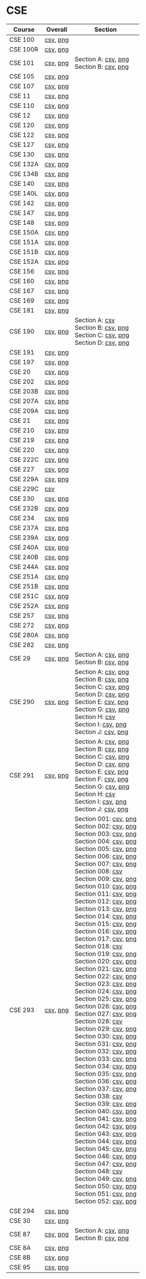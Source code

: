 # CSE

| Course | Overall | Section |
| ------ | ------- | ------- |
| CSE 100 | [csv](https://github.com/UCSD-Historical-Enrollment-Data/2025Winter/blob/main/overall/CSE%20100.csv), [png](https://raw.githubusercontent.com/UCSD-Historical-Enrollment-Data/2025Winter/main/plot_overall/CSE%20100.png) |  |
| CSE 100R | [csv](https://github.com/UCSD-Historical-Enrollment-Data/2025Winter/blob/main/overall/CSE%20100R.csv), [png](https://raw.githubusercontent.com/UCSD-Historical-Enrollment-Data/2025Winter/main/plot_overall/CSE%20100R.png) |  |
| CSE 101 | [csv](https://github.com/UCSD-Historical-Enrollment-Data/2025Winter/blob/main/overall/CSE%20101.csv), [png](https://raw.githubusercontent.com/UCSD-Historical-Enrollment-Data/2025Winter/main/plot_overall/CSE%20101.png) | Section A: [csv](https://github.com/UCSD-Historical-Enrollment-Data/2025Winter/blob/main/section/CSE%20101_A.csv), [png](https://raw.githubusercontent.com/UCSD-Historical-Enrollment-Data/2025Winter/main/plot_section/CSE%20101_A.png)<br>Section B: [csv](https://github.com/UCSD-Historical-Enrollment-Data/2025Winter/blob/main/section/CSE%20101_B.csv), [png](https://raw.githubusercontent.com/UCSD-Historical-Enrollment-Data/2025Winter/main/plot_section/CSE%20101_B.png) |
| CSE 105 | [csv](https://github.com/UCSD-Historical-Enrollment-Data/2025Winter/blob/main/overall/CSE%20105.csv), [png](https://raw.githubusercontent.com/UCSD-Historical-Enrollment-Data/2025Winter/main/plot_overall/CSE%20105.png) |  |
| CSE 107 | [csv](https://github.com/UCSD-Historical-Enrollment-Data/2025Winter/blob/main/overall/CSE%20107.csv), [png](https://raw.githubusercontent.com/UCSD-Historical-Enrollment-Data/2025Winter/main/plot_overall/CSE%20107.png) |  |
| CSE 11 | [csv](https://github.com/UCSD-Historical-Enrollment-Data/2025Winter/blob/main/overall/CSE%2011.csv), [png](https://raw.githubusercontent.com/UCSD-Historical-Enrollment-Data/2025Winter/main/plot_overall/CSE%2011.png) |  |
| CSE 110 | [csv](https://github.com/UCSD-Historical-Enrollment-Data/2025Winter/blob/main/overall/CSE%20110.csv), [png](https://raw.githubusercontent.com/UCSD-Historical-Enrollment-Data/2025Winter/main/plot_overall/CSE%20110.png) |  |
| CSE 12 | [csv](https://github.com/UCSD-Historical-Enrollment-Data/2025Winter/blob/main/overall/CSE%2012.csv), [png](https://raw.githubusercontent.com/UCSD-Historical-Enrollment-Data/2025Winter/main/plot_overall/CSE%2012.png) |  |
| CSE 120 | [csv](https://github.com/UCSD-Historical-Enrollment-Data/2025Winter/blob/main/overall/CSE%20120.csv), [png](https://raw.githubusercontent.com/UCSD-Historical-Enrollment-Data/2025Winter/main/plot_overall/CSE%20120.png) |  |
| CSE 122 | [csv](https://github.com/UCSD-Historical-Enrollment-Data/2025Winter/blob/main/overall/CSE%20122.csv), [png](https://raw.githubusercontent.com/UCSD-Historical-Enrollment-Data/2025Winter/main/plot_overall/CSE%20122.png) |  |
| CSE 127 | [csv](https://github.com/UCSD-Historical-Enrollment-Data/2025Winter/blob/main/overall/CSE%20127.csv), [png](https://raw.githubusercontent.com/UCSD-Historical-Enrollment-Data/2025Winter/main/plot_overall/CSE%20127.png) |  |
| CSE 130 | [csv](https://github.com/UCSD-Historical-Enrollment-Data/2025Winter/blob/main/overall/CSE%20130.csv), [png](https://raw.githubusercontent.com/UCSD-Historical-Enrollment-Data/2025Winter/main/plot_overall/CSE%20130.png) |  |
| CSE 132A | [csv](https://github.com/UCSD-Historical-Enrollment-Data/2025Winter/blob/main/overall/CSE%20132A.csv), [png](https://raw.githubusercontent.com/UCSD-Historical-Enrollment-Data/2025Winter/main/plot_overall/CSE%20132A.png) |  |
| CSE 134B | [csv](https://github.com/UCSD-Historical-Enrollment-Data/2025Winter/blob/main/overall/CSE%20134B.csv), [png](https://raw.githubusercontent.com/UCSD-Historical-Enrollment-Data/2025Winter/main/plot_overall/CSE%20134B.png) |  |
| CSE 140 | [csv](https://github.com/UCSD-Historical-Enrollment-Data/2025Winter/blob/main/overall/CSE%20140.csv), [png](https://raw.githubusercontent.com/UCSD-Historical-Enrollment-Data/2025Winter/main/plot_overall/CSE%20140.png) |  |
| CSE 140L | [csv](https://github.com/UCSD-Historical-Enrollment-Data/2025Winter/blob/main/overall/CSE%20140L.csv), [png](https://raw.githubusercontent.com/UCSD-Historical-Enrollment-Data/2025Winter/main/plot_overall/CSE%20140L.png) |  |
| CSE 142 | [csv](https://github.com/UCSD-Historical-Enrollment-Data/2025Winter/blob/main/overall/CSE%20142.csv), [png](https://raw.githubusercontent.com/UCSD-Historical-Enrollment-Data/2025Winter/main/plot_overall/CSE%20142.png) |  |
| CSE 147 | [csv](https://github.com/UCSD-Historical-Enrollment-Data/2025Winter/blob/main/overall/CSE%20147.csv), [png](https://raw.githubusercontent.com/UCSD-Historical-Enrollment-Data/2025Winter/main/plot_overall/CSE%20147.png) |  |
| CSE 148 | [csv](https://github.com/UCSD-Historical-Enrollment-Data/2025Winter/blob/main/overall/CSE%20148.csv), [png](https://raw.githubusercontent.com/UCSD-Historical-Enrollment-Data/2025Winter/main/plot_overall/CSE%20148.png) |  |
| CSE 150A | [csv](https://github.com/UCSD-Historical-Enrollment-Data/2025Winter/blob/main/overall/CSE%20150A.csv), [png](https://raw.githubusercontent.com/UCSD-Historical-Enrollment-Data/2025Winter/main/plot_overall/CSE%20150A.png) |  |
| CSE 151A | [csv](https://github.com/UCSD-Historical-Enrollment-Data/2025Winter/blob/main/overall/CSE%20151A.csv), [png](https://raw.githubusercontent.com/UCSD-Historical-Enrollment-Data/2025Winter/main/plot_overall/CSE%20151A.png) |  |
| CSE 151B | [csv](https://github.com/UCSD-Historical-Enrollment-Data/2025Winter/blob/main/overall/CSE%20151B.csv), [png](https://raw.githubusercontent.com/UCSD-Historical-Enrollment-Data/2025Winter/main/plot_overall/CSE%20151B.png) |  |
| CSE 152A | [csv](https://github.com/UCSD-Historical-Enrollment-Data/2025Winter/blob/main/overall/CSE%20152A.csv), [png](https://raw.githubusercontent.com/UCSD-Historical-Enrollment-Data/2025Winter/main/plot_overall/CSE%20152A.png) |  |
| CSE 156 | [csv](https://github.com/UCSD-Historical-Enrollment-Data/2025Winter/blob/main/overall/CSE%20156.csv), [png](https://raw.githubusercontent.com/UCSD-Historical-Enrollment-Data/2025Winter/main/plot_overall/CSE%20156.png) |  |
| CSE 160 | [csv](https://github.com/UCSD-Historical-Enrollment-Data/2025Winter/blob/main/overall/CSE%20160.csv), [png](https://raw.githubusercontent.com/UCSD-Historical-Enrollment-Data/2025Winter/main/plot_overall/CSE%20160.png) |  |
| CSE 167 | [csv](https://github.com/UCSD-Historical-Enrollment-Data/2025Winter/blob/main/overall/CSE%20167.csv), [png](https://raw.githubusercontent.com/UCSD-Historical-Enrollment-Data/2025Winter/main/plot_overall/CSE%20167.png) |  |
| CSE 169 | [csv](https://github.com/UCSD-Historical-Enrollment-Data/2025Winter/blob/main/overall/CSE%20169.csv), [png](https://raw.githubusercontent.com/UCSD-Historical-Enrollment-Data/2025Winter/main/plot_overall/CSE%20169.png) |  |
| CSE 181 | [csv](https://github.com/UCSD-Historical-Enrollment-Data/2025Winter/blob/main/overall/CSE%20181.csv), [png](https://raw.githubusercontent.com/UCSD-Historical-Enrollment-Data/2025Winter/main/plot_overall/CSE%20181.png) |  |
| CSE 190 | [csv](https://github.com/UCSD-Historical-Enrollment-Data/2025Winter/blob/main/overall/CSE%20190.csv), [png](https://raw.githubusercontent.com/UCSD-Historical-Enrollment-Data/2025Winter/main/plot_overall/CSE%20190.png) | Section A: [csv](https://github.com/UCSD-Historical-Enrollment-Data/2025Winter/blob/main/section/CSE%20190_A.csv)<br>Section B: [csv](https://github.com/UCSD-Historical-Enrollment-Data/2025Winter/blob/main/section/CSE%20190_B.csv), [png](https://raw.githubusercontent.com/UCSD-Historical-Enrollment-Data/2025Winter/main/plot_section/CSE%20190_B.png)<br>Section C: [csv](https://github.com/UCSD-Historical-Enrollment-Data/2025Winter/blob/main/section/CSE%20190_C.csv), [png](https://raw.githubusercontent.com/UCSD-Historical-Enrollment-Data/2025Winter/main/plot_section/CSE%20190_C.png)<br>Section D: [csv](https://github.com/UCSD-Historical-Enrollment-Data/2025Winter/blob/main/section/CSE%20190_D.csv), [png](https://raw.githubusercontent.com/UCSD-Historical-Enrollment-Data/2025Winter/main/plot_section/CSE%20190_D.png) |
| CSE 191 | [csv](https://github.com/UCSD-Historical-Enrollment-Data/2025Winter/blob/main/overall/CSE%20191.csv), [png](https://raw.githubusercontent.com/UCSD-Historical-Enrollment-Data/2025Winter/main/plot_overall/CSE%20191.png) |  |
| CSE 197 | [csv](https://github.com/UCSD-Historical-Enrollment-Data/2025Winter/blob/main/overall/CSE%20197.csv), [png](https://raw.githubusercontent.com/UCSD-Historical-Enrollment-Data/2025Winter/main/plot_overall/CSE%20197.png) |  |
| CSE 20 | [csv](https://github.com/UCSD-Historical-Enrollment-Data/2025Winter/blob/main/overall/CSE%2020.csv), [png](https://raw.githubusercontent.com/UCSD-Historical-Enrollment-Data/2025Winter/main/plot_overall/CSE%2020.png) |  |
| CSE 202 | [csv](https://github.com/UCSD-Historical-Enrollment-Data/2025Winter/blob/main/overall/CSE%20202.csv), [png](https://raw.githubusercontent.com/UCSD-Historical-Enrollment-Data/2025Winter/main/plot_overall/CSE%20202.png) |  |
| CSE 203B | [csv](https://github.com/UCSD-Historical-Enrollment-Data/2025Winter/blob/main/overall/CSE%20203B.csv), [png](https://raw.githubusercontent.com/UCSD-Historical-Enrollment-Data/2025Winter/main/plot_overall/CSE%20203B.png) |  |
| CSE 207A | [csv](https://github.com/UCSD-Historical-Enrollment-Data/2025Winter/blob/main/overall/CSE%20207A.csv), [png](https://raw.githubusercontent.com/UCSD-Historical-Enrollment-Data/2025Winter/main/plot_overall/CSE%20207A.png) |  |
| CSE 209A | [csv](https://github.com/UCSD-Historical-Enrollment-Data/2025Winter/blob/main/overall/CSE%20209A.csv), [png](https://raw.githubusercontent.com/UCSD-Historical-Enrollment-Data/2025Winter/main/plot_overall/CSE%20209A.png) |  |
| CSE 21 | [csv](https://github.com/UCSD-Historical-Enrollment-Data/2025Winter/blob/main/overall/CSE%2021.csv), [png](https://raw.githubusercontent.com/UCSD-Historical-Enrollment-Data/2025Winter/main/plot_overall/CSE%2021.png) |  |
| CSE 210 | [csv](https://github.com/UCSD-Historical-Enrollment-Data/2025Winter/blob/main/overall/CSE%20210.csv), [png](https://raw.githubusercontent.com/UCSD-Historical-Enrollment-Data/2025Winter/main/plot_overall/CSE%20210.png) |  |
| CSE 219 | [csv](https://github.com/UCSD-Historical-Enrollment-Data/2025Winter/blob/main/overall/CSE%20219.csv), [png](https://raw.githubusercontent.com/UCSD-Historical-Enrollment-Data/2025Winter/main/plot_overall/CSE%20219.png) |  |
| CSE 220 | [csv](https://github.com/UCSD-Historical-Enrollment-Data/2025Winter/blob/main/overall/CSE%20220.csv), [png](https://raw.githubusercontent.com/UCSD-Historical-Enrollment-Data/2025Winter/main/plot_overall/CSE%20220.png) |  |
| CSE 222C | [csv](https://github.com/UCSD-Historical-Enrollment-Data/2025Winter/blob/main/overall/CSE%20222C.csv), [png](https://raw.githubusercontent.com/UCSD-Historical-Enrollment-Data/2025Winter/main/plot_overall/CSE%20222C.png) |  |
| CSE 227 | [csv](https://github.com/UCSD-Historical-Enrollment-Data/2025Winter/blob/main/overall/CSE%20227.csv), [png](https://raw.githubusercontent.com/UCSD-Historical-Enrollment-Data/2025Winter/main/plot_overall/CSE%20227.png) |  |
| CSE 229A | [csv](https://github.com/UCSD-Historical-Enrollment-Data/2025Winter/blob/main/overall/CSE%20229A.csv), [png](https://raw.githubusercontent.com/UCSD-Historical-Enrollment-Data/2025Winter/main/plot_overall/CSE%20229A.png) |  |
| CSE 229C | [csv](https://github.com/UCSD-Historical-Enrollment-Data/2025Winter/blob/main/overall/CSE%20229C.csv) |  |
| CSE 230 | [csv](https://github.com/UCSD-Historical-Enrollment-Data/2025Winter/blob/main/overall/CSE%20230.csv), [png](https://raw.githubusercontent.com/UCSD-Historical-Enrollment-Data/2025Winter/main/plot_overall/CSE%20230.png) |  |
| CSE 232B | [csv](https://github.com/UCSD-Historical-Enrollment-Data/2025Winter/blob/main/overall/CSE%20232B.csv), [png](https://raw.githubusercontent.com/UCSD-Historical-Enrollment-Data/2025Winter/main/plot_overall/CSE%20232B.png) |  |
| CSE 234 | [csv](https://github.com/UCSD-Historical-Enrollment-Data/2025Winter/blob/main/overall/CSE%20234.csv), [png](https://raw.githubusercontent.com/UCSD-Historical-Enrollment-Data/2025Winter/main/plot_overall/CSE%20234.png) |  |
| CSE 237A | [csv](https://github.com/UCSD-Historical-Enrollment-Data/2025Winter/blob/main/overall/CSE%20237A.csv), [png](https://raw.githubusercontent.com/UCSD-Historical-Enrollment-Data/2025Winter/main/plot_overall/CSE%20237A.png) |  |
| CSE 239A | [csv](https://github.com/UCSD-Historical-Enrollment-Data/2025Winter/blob/main/overall/CSE%20239A.csv), [png](https://raw.githubusercontent.com/UCSD-Historical-Enrollment-Data/2025Winter/main/plot_overall/CSE%20239A.png) |  |
| CSE 240A | [csv](https://github.com/UCSD-Historical-Enrollment-Data/2025Winter/blob/main/overall/CSE%20240A.csv), [png](https://raw.githubusercontent.com/UCSD-Historical-Enrollment-Data/2025Winter/main/plot_overall/CSE%20240A.png) |  |
| CSE 240B | [csv](https://github.com/UCSD-Historical-Enrollment-Data/2025Winter/blob/main/overall/CSE%20240B.csv), [png](https://raw.githubusercontent.com/UCSD-Historical-Enrollment-Data/2025Winter/main/plot_overall/CSE%20240B.png) |  |
| CSE 244A | [csv](https://github.com/UCSD-Historical-Enrollment-Data/2025Winter/blob/main/overall/CSE%20244A.csv), [png](https://raw.githubusercontent.com/UCSD-Historical-Enrollment-Data/2025Winter/main/plot_overall/CSE%20244A.png) |  |
| CSE 251A | [csv](https://github.com/UCSD-Historical-Enrollment-Data/2025Winter/blob/main/overall/CSE%20251A.csv), [png](https://raw.githubusercontent.com/UCSD-Historical-Enrollment-Data/2025Winter/main/plot_overall/CSE%20251A.png) |  |
| CSE 251B | [csv](https://github.com/UCSD-Historical-Enrollment-Data/2025Winter/blob/main/overall/CSE%20251B.csv), [png](https://raw.githubusercontent.com/UCSD-Historical-Enrollment-Data/2025Winter/main/plot_overall/CSE%20251B.png) |  |
| CSE 251C | [csv](https://github.com/UCSD-Historical-Enrollment-Data/2025Winter/blob/main/overall/CSE%20251C.csv), [png](https://raw.githubusercontent.com/UCSD-Historical-Enrollment-Data/2025Winter/main/plot_overall/CSE%20251C.png) |  |
| CSE 252A | [csv](https://github.com/UCSD-Historical-Enrollment-Data/2025Winter/blob/main/overall/CSE%20252A.csv), [png](https://raw.githubusercontent.com/UCSD-Historical-Enrollment-Data/2025Winter/main/plot_overall/CSE%20252A.png) |  |
| CSE 257 | [csv](https://github.com/UCSD-Historical-Enrollment-Data/2025Winter/blob/main/overall/CSE%20257.csv), [png](https://raw.githubusercontent.com/UCSD-Historical-Enrollment-Data/2025Winter/main/plot_overall/CSE%20257.png) |  |
| CSE 272 | [csv](https://github.com/UCSD-Historical-Enrollment-Data/2025Winter/blob/main/overall/CSE%20272.csv), [png](https://raw.githubusercontent.com/UCSD-Historical-Enrollment-Data/2025Winter/main/plot_overall/CSE%20272.png) |  |
| CSE 280A | [csv](https://github.com/UCSD-Historical-Enrollment-Data/2025Winter/blob/main/overall/CSE%20280A.csv), [png](https://raw.githubusercontent.com/UCSD-Historical-Enrollment-Data/2025Winter/main/plot_overall/CSE%20280A.png) |  |
| CSE 282 | [csv](https://github.com/UCSD-Historical-Enrollment-Data/2025Winter/blob/main/overall/CSE%20282.csv), [png](https://raw.githubusercontent.com/UCSD-Historical-Enrollment-Data/2025Winter/main/plot_overall/CSE%20282.png) |  |
| CSE 29 | [csv](https://github.com/UCSD-Historical-Enrollment-Data/2025Winter/blob/main/overall/CSE%2029.csv), [png](https://raw.githubusercontent.com/UCSD-Historical-Enrollment-Data/2025Winter/main/plot_overall/CSE%2029.png) | Section A: [csv](https://github.com/UCSD-Historical-Enrollment-Data/2025Winter/blob/main/section/CSE%2029_A.csv), [png](https://raw.githubusercontent.com/UCSD-Historical-Enrollment-Data/2025Winter/main/plot_section/CSE%2029_A.png)<br>Section B: [csv](https://github.com/UCSD-Historical-Enrollment-Data/2025Winter/blob/main/section/CSE%2029_B.csv), [png](https://raw.githubusercontent.com/UCSD-Historical-Enrollment-Data/2025Winter/main/plot_section/CSE%2029_B.png) |
| CSE 290 | [csv](https://github.com/UCSD-Historical-Enrollment-Data/2025Winter/blob/main/overall/CSE%20290.csv), [png](https://raw.githubusercontent.com/UCSD-Historical-Enrollment-Data/2025Winter/main/plot_overall/CSE%20290.png) | Section A: [csv](https://github.com/UCSD-Historical-Enrollment-Data/2025Winter/blob/main/section/CSE%20290_A.csv), [png](https://raw.githubusercontent.com/UCSD-Historical-Enrollment-Data/2025Winter/main/plot_section/CSE%20290_A.png)<br>Section B: [csv](https://github.com/UCSD-Historical-Enrollment-Data/2025Winter/blob/main/section/CSE%20290_B.csv), [png](https://raw.githubusercontent.com/UCSD-Historical-Enrollment-Data/2025Winter/main/plot_section/CSE%20290_B.png)<br>Section C: [csv](https://github.com/UCSD-Historical-Enrollment-Data/2025Winter/blob/main/section/CSE%20290_C.csv), [png](https://raw.githubusercontent.com/UCSD-Historical-Enrollment-Data/2025Winter/main/plot_section/CSE%20290_C.png)<br>Section D: [csv](https://github.com/UCSD-Historical-Enrollment-Data/2025Winter/blob/main/section/CSE%20290_D.csv), [png](https://raw.githubusercontent.com/UCSD-Historical-Enrollment-Data/2025Winter/main/plot_section/CSE%20290_D.png)<br>Section E: [csv](https://github.com/UCSD-Historical-Enrollment-Data/2025Winter/blob/main/section/CSE%20290_E.csv), [png](https://raw.githubusercontent.com/UCSD-Historical-Enrollment-Data/2025Winter/main/plot_section/CSE%20290_E.png)<br>Section G: [csv](https://github.com/UCSD-Historical-Enrollment-Data/2025Winter/blob/main/section/CSE%20290_G.csv), [png](https://raw.githubusercontent.com/UCSD-Historical-Enrollment-Data/2025Winter/main/plot_section/CSE%20290_G.png)<br>Section H: [csv](https://github.com/UCSD-Historical-Enrollment-Data/2025Winter/blob/main/section/CSE%20290_H.csv)<br>Section I: [csv](https://github.com/UCSD-Historical-Enrollment-Data/2025Winter/blob/main/section/CSE%20290_I.csv), [png](https://raw.githubusercontent.com/UCSD-Historical-Enrollment-Data/2025Winter/main/plot_section/CSE%20290_I.png)<br>Section J: [csv](https://github.com/UCSD-Historical-Enrollment-Data/2025Winter/blob/main/section/CSE%20290_J.csv), [png](https://raw.githubusercontent.com/UCSD-Historical-Enrollment-Data/2025Winter/main/plot_section/CSE%20290_J.png) |
| CSE 291 | [csv](https://github.com/UCSD-Historical-Enrollment-Data/2025Winter/blob/main/overall/CSE%20291.csv), [png](https://raw.githubusercontent.com/UCSD-Historical-Enrollment-Data/2025Winter/main/plot_overall/CSE%20291.png) | Section A: [csv](https://github.com/UCSD-Historical-Enrollment-Data/2025Winter/blob/main/section/CSE%20291_A.csv), [png](https://raw.githubusercontent.com/UCSD-Historical-Enrollment-Data/2025Winter/main/plot_section/CSE%20291_A.png)<br>Section B: [csv](https://github.com/UCSD-Historical-Enrollment-Data/2025Winter/blob/main/section/CSE%20291_B.csv), [png](https://raw.githubusercontent.com/UCSD-Historical-Enrollment-Data/2025Winter/main/plot_section/CSE%20291_B.png)<br>Section C: [csv](https://github.com/UCSD-Historical-Enrollment-Data/2025Winter/blob/main/section/CSE%20291_C.csv), [png](https://raw.githubusercontent.com/UCSD-Historical-Enrollment-Data/2025Winter/main/plot_section/CSE%20291_C.png)<br>Section D: [csv](https://github.com/UCSD-Historical-Enrollment-Data/2025Winter/blob/main/section/CSE%20291_D.csv), [png](https://raw.githubusercontent.com/UCSD-Historical-Enrollment-Data/2025Winter/main/plot_section/CSE%20291_D.png)<br>Section E: [csv](https://github.com/UCSD-Historical-Enrollment-Data/2025Winter/blob/main/section/CSE%20291_E.csv), [png](https://raw.githubusercontent.com/UCSD-Historical-Enrollment-Data/2025Winter/main/plot_section/CSE%20291_E.png)<br>Section F: [csv](https://github.com/UCSD-Historical-Enrollment-Data/2025Winter/blob/main/section/CSE%20291_F.csv), [png](https://raw.githubusercontent.com/UCSD-Historical-Enrollment-Data/2025Winter/main/plot_section/CSE%20291_F.png)<br>Section G: [csv](https://github.com/UCSD-Historical-Enrollment-Data/2025Winter/blob/main/section/CSE%20291_G.csv), [png](https://raw.githubusercontent.com/UCSD-Historical-Enrollment-Data/2025Winter/main/plot_section/CSE%20291_G.png)<br>Section H: [csv](https://github.com/UCSD-Historical-Enrollment-Data/2025Winter/blob/main/section/CSE%20291_H.csv)<br>Section I: [csv](https://github.com/UCSD-Historical-Enrollment-Data/2025Winter/blob/main/section/CSE%20291_I.csv), [png](https://raw.githubusercontent.com/UCSD-Historical-Enrollment-Data/2025Winter/main/plot_section/CSE%20291_I.png)<br>Section J: [csv](https://github.com/UCSD-Historical-Enrollment-Data/2025Winter/blob/main/section/CSE%20291_J.csv), [png](https://raw.githubusercontent.com/UCSD-Historical-Enrollment-Data/2025Winter/main/plot_section/CSE%20291_J.png) |
| CSE 293 | [csv](https://github.com/UCSD-Historical-Enrollment-Data/2025Winter/blob/main/overall/CSE%20293.csv), [png](https://raw.githubusercontent.com/UCSD-Historical-Enrollment-Data/2025Winter/main/plot_overall/CSE%20293.png) | Section 001: [csv](https://github.com/UCSD-Historical-Enrollment-Data/2025Winter/blob/main/section/CSE%20293_001.csv), [png](https://raw.githubusercontent.com/UCSD-Historical-Enrollment-Data/2025Winter/main/plot_section/CSE%20293_001.png)<br>Section 002: [csv](https://github.com/UCSD-Historical-Enrollment-Data/2025Winter/blob/main/section/CSE%20293_002.csv), [png](https://raw.githubusercontent.com/UCSD-Historical-Enrollment-Data/2025Winter/main/plot_section/CSE%20293_002.png)<br>Section 003: [csv](https://github.com/UCSD-Historical-Enrollment-Data/2025Winter/blob/main/section/CSE%20293_003.csv), [png](https://raw.githubusercontent.com/UCSD-Historical-Enrollment-Data/2025Winter/main/plot_section/CSE%20293_003.png)<br>Section 004: [csv](https://github.com/UCSD-Historical-Enrollment-Data/2025Winter/blob/main/section/CSE%20293_004.csv), [png](https://raw.githubusercontent.com/UCSD-Historical-Enrollment-Data/2025Winter/main/plot_section/CSE%20293_004.png)<br>Section 005: [csv](https://github.com/UCSD-Historical-Enrollment-Data/2025Winter/blob/main/section/CSE%20293_005.csv), [png](https://raw.githubusercontent.com/UCSD-Historical-Enrollment-Data/2025Winter/main/plot_section/CSE%20293_005.png)<br>Section 006: [csv](https://github.com/UCSD-Historical-Enrollment-Data/2025Winter/blob/main/section/CSE%20293_006.csv), [png](https://raw.githubusercontent.com/UCSD-Historical-Enrollment-Data/2025Winter/main/plot_section/CSE%20293_006.png)<br>Section 007: [csv](https://github.com/UCSD-Historical-Enrollment-Data/2025Winter/blob/main/section/CSE%20293_007.csv), [png](https://raw.githubusercontent.com/UCSD-Historical-Enrollment-Data/2025Winter/main/plot_section/CSE%20293_007.png)<br>Section 008: [csv](https://github.com/UCSD-Historical-Enrollment-Data/2025Winter/blob/main/section/CSE%20293_008.csv)<br>Section 009: [csv](https://github.com/UCSD-Historical-Enrollment-Data/2025Winter/blob/main/section/CSE%20293_009.csv), [png](https://raw.githubusercontent.com/UCSD-Historical-Enrollment-Data/2025Winter/main/plot_section/CSE%20293_009.png)<br>Section 010: [csv](https://github.com/UCSD-Historical-Enrollment-Data/2025Winter/blob/main/section/CSE%20293_010.csv), [png](https://raw.githubusercontent.com/UCSD-Historical-Enrollment-Data/2025Winter/main/plot_section/CSE%20293_010.png)<br>Section 011: [csv](https://github.com/UCSD-Historical-Enrollment-Data/2025Winter/blob/main/section/CSE%20293_011.csv), [png](https://raw.githubusercontent.com/UCSD-Historical-Enrollment-Data/2025Winter/main/plot_section/CSE%20293_011.png)<br>Section 012: [csv](https://github.com/UCSD-Historical-Enrollment-Data/2025Winter/blob/main/section/CSE%20293_012.csv), [png](https://raw.githubusercontent.com/UCSD-Historical-Enrollment-Data/2025Winter/main/plot_section/CSE%20293_012.png)<br>Section 013: [csv](https://github.com/UCSD-Historical-Enrollment-Data/2025Winter/blob/main/section/CSE%20293_013.csv), [png](https://raw.githubusercontent.com/UCSD-Historical-Enrollment-Data/2025Winter/main/plot_section/CSE%20293_013.png)<br>Section 014: [csv](https://github.com/UCSD-Historical-Enrollment-Data/2025Winter/blob/main/section/CSE%20293_014.csv), [png](https://raw.githubusercontent.com/UCSD-Historical-Enrollment-Data/2025Winter/main/plot_section/CSE%20293_014.png)<br>Section 015: [csv](https://github.com/UCSD-Historical-Enrollment-Data/2025Winter/blob/main/section/CSE%20293_015.csv), [png](https://raw.githubusercontent.com/UCSD-Historical-Enrollment-Data/2025Winter/main/plot_section/CSE%20293_015.png)<br>Section 016: [csv](https://github.com/UCSD-Historical-Enrollment-Data/2025Winter/blob/main/section/CSE%20293_016.csv), [png](https://raw.githubusercontent.com/UCSD-Historical-Enrollment-Data/2025Winter/main/plot_section/CSE%20293_016.png)<br>Section 017: [csv](https://github.com/UCSD-Historical-Enrollment-Data/2025Winter/blob/main/section/CSE%20293_017.csv), [png](https://raw.githubusercontent.com/UCSD-Historical-Enrollment-Data/2025Winter/main/plot_section/CSE%20293_017.png)<br>Section 018: [csv](https://github.com/UCSD-Historical-Enrollment-Data/2025Winter/blob/main/section/CSE%20293_018.csv)<br>Section 019: [csv](https://github.com/UCSD-Historical-Enrollment-Data/2025Winter/blob/main/section/CSE%20293_019.csv), [png](https://raw.githubusercontent.com/UCSD-Historical-Enrollment-Data/2025Winter/main/plot_section/CSE%20293_019.png)<br>Section 020: [csv](https://github.com/UCSD-Historical-Enrollment-Data/2025Winter/blob/main/section/CSE%20293_020.csv), [png](https://raw.githubusercontent.com/UCSD-Historical-Enrollment-Data/2025Winter/main/plot_section/CSE%20293_020.png)<br>Section 021: [csv](https://github.com/UCSD-Historical-Enrollment-Data/2025Winter/blob/main/section/CSE%20293_021.csv), [png](https://raw.githubusercontent.com/UCSD-Historical-Enrollment-Data/2025Winter/main/plot_section/CSE%20293_021.png)<br>Section 022: [csv](https://github.com/UCSD-Historical-Enrollment-Data/2025Winter/blob/main/section/CSE%20293_022.csv), [png](https://raw.githubusercontent.com/UCSD-Historical-Enrollment-Data/2025Winter/main/plot_section/CSE%20293_022.png)<br>Section 023: [csv](https://github.com/UCSD-Historical-Enrollment-Data/2025Winter/blob/main/section/CSE%20293_023.csv), [png](https://raw.githubusercontent.com/UCSD-Historical-Enrollment-Data/2025Winter/main/plot_section/CSE%20293_023.png)<br>Section 024: [csv](https://github.com/UCSD-Historical-Enrollment-Data/2025Winter/blob/main/section/CSE%20293_024.csv), [png](https://raw.githubusercontent.com/UCSD-Historical-Enrollment-Data/2025Winter/main/plot_section/CSE%20293_024.png)<br>Section 025: [csv](https://github.com/UCSD-Historical-Enrollment-Data/2025Winter/blob/main/section/CSE%20293_025.csv), [png](https://raw.githubusercontent.com/UCSD-Historical-Enrollment-Data/2025Winter/main/plot_section/CSE%20293_025.png)<br>Section 026: [csv](https://github.com/UCSD-Historical-Enrollment-Data/2025Winter/blob/main/section/CSE%20293_026.csv), [png](https://raw.githubusercontent.com/UCSD-Historical-Enrollment-Data/2025Winter/main/plot_section/CSE%20293_026.png)<br>Section 027: [csv](https://github.com/UCSD-Historical-Enrollment-Data/2025Winter/blob/main/section/CSE%20293_027.csv), [png](https://raw.githubusercontent.com/UCSD-Historical-Enrollment-Data/2025Winter/main/plot_section/CSE%20293_027.png)<br>Section 028: [csv](https://github.com/UCSD-Historical-Enrollment-Data/2025Winter/blob/main/section/CSE%20293_028.csv)<br>Section 029: [csv](https://github.com/UCSD-Historical-Enrollment-Data/2025Winter/blob/main/section/CSE%20293_029.csv), [png](https://raw.githubusercontent.com/UCSD-Historical-Enrollment-Data/2025Winter/main/plot_section/CSE%20293_029.png)<br>Section 030: [csv](https://github.com/UCSD-Historical-Enrollment-Data/2025Winter/blob/main/section/CSE%20293_030.csv), [png](https://raw.githubusercontent.com/UCSD-Historical-Enrollment-Data/2025Winter/main/plot_section/CSE%20293_030.png)<br>Section 031: [csv](https://github.com/UCSD-Historical-Enrollment-Data/2025Winter/blob/main/section/CSE%20293_031.csv), [png](https://raw.githubusercontent.com/UCSD-Historical-Enrollment-Data/2025Winter/main/plot_section/CSE%20293_031.png)<br>Section 032: [csv](https://github.com/UCSD-Historical-Enrollment-Data/2025Winter/blob/main/section/CSE%20293_032.csv), [png](https://raw.githubusercontent.com/UCSD-Historical-Enrollment-Data/2025Winter/main/plot_section/CSE%20293_032.png)<br>Section 033: [csv](https://github.com/UCSD-Historical-Enrollment-Data/2025Winter/blob/main/section/CSE%20293_033.csv), [png](https://raw.githubusercontent.com/UCSD-Historical-Enrollment-Data/2025Winter/main/plot_section/CSE%20293_033.png)<br>Section 034: [csv](https://github.com/UCSD-Historical-Enrollment-Data/2025Winter/blob/main/section/CSE%20293_034.csv), [png](https://raw.githubusercontent.com/UCSD-Historical-Enrollment-Data/2025Winter/main/plot_section/CSE%20293_034.png)<br>Section 035: [csv](https://github.com/UCSD-Historical-Enrollment-Data/2025Winter/blob/main/section/CSE%20293_035.csv), [png](https://raw.githubusercontent.com/UCSD-Historical-Enrollment-Data/2025Winter/main/plot_section/CSE%20293_035.png)<br>Section 036: [csv](https://github.com/UCSD-Historical-Enrollment-Data/2025Winter/blob/main/section/CSE%20293_036.csv), [png](https://raw.githubusercontent.com/UCSD-Historical-Enrollment-Data/2025Winter/main/plot_section/CSE%20293_036.png)<br>Section 037: [csv](https://github.com/UCSD-Historical-Enrollment-Data/2025Winter/blob/main/section/CSE%20293_037.csv), [png](https://raw.githubusercontent.com/UCSD-Historical-Enrollment-Data/2025Winter/main/plot_section/CSE%20293_037.png)<br>Section 038: [csv](https://github.com/UCSD-Historical-Enrollment-Data/2025Winter/blob/main/section/CSE%20293_038.csv)<br>Section 039: [csv](https://github.com/UCSD-Historical-Enrollment-Data/2025Winter/blob/main/section/CSE%20293_039.csv), [png](https://raw.githubusercontent.com/UCSD-Historical-Enrollment-Data/2025Winter/main/plot_section/CSE%20293_039.png)<br>Section 040: [csv](https://github.com/UCSD-Historical-Enrollment-Data/2025Winter/blob/main/section/CSE%20293_040.csv), [png](https://raw.githubusercontent.com/UCSD-Historical-Enrollment-Data/2025Winter/main/plot_section/CSE%20293_040.png)<br>Section 041: [csv](https://github.com/UCSD-Historical-Enrollment-Data/2025Winter/blob/main/section/CSE%20293_041.csv), [png](https://raw.githubusercontent.com/UCSD-Historical-Enrollment-Data/2025Winter/main/plot_section/CSE%20293_041.png)<br>Section 042: [csv](https://github.com/UCSD-Historical-Enrollment-Data/2025Winter/blob/main/section/CSE%20293_042.csv), [png](https://raw.githubusercontent.com/UCSD-Historical-Enrollment-Data/2025Winter/main/plot_section/CSE%20293_042.png)<br>Section 043: [csv](https://github.com/UCSD-Historical-Enrollment-Data/2025Winter/blob/main/section/CSE%20293_043.csv), [png](https://raw.githubusercontent.com/UCSD-Historical-Enrollment-Data/2025Winter/main/plot_section/CSE%20293_043.png)<br>Section 044: [csv](https://github.com/UCSD-Historical-Enrollment-Data/2025Winter/blob/main/section/CSE%20293_044.csv), [png](https://raw.githubusercontent.com/UCSD-Historical-Enrollment-Data/2025Winter/main/plot_section/CSE%20293_044.png)<br>Section 045: [csv](https://github.com/UCSD-Historical-Enrollment-Data/2025Winter/blob/main/section/CSE%20293_045.csv), [png](https://raw.githubusercontent.com/UCSD-Historical-Enrollment-Data/2025Winter/main/plot_section/CSE%20293_045.png)<br>Section 046: [csv](https://github.com/UCSD-Historical-Enrollment-Data/2025Winter/blob/main/section/CSE%20293_046.csv), [png](https://raw.githubusercontent.com/UCSD-Historical-Enrollment-Data/2025Winter/main/plot_section/CSE%20293_046.png)<br>Section 047: [csv](https://github.com/UCSD-Historical-Enrollment-Data/2025Winter/blob/main/section/CSE%20293_047.csv), [png](https://raw.githubusercontent.com/UCSD-Historical-Enrollment-Data/2025Winter/main/plot_section/CSE%20293_047.png)<br>Section 048: [csv](https://github.com/UCSD-Historical-Enrollment-Data/2025Winter/blob/main/section/CSE%20293_048.csv)<br>Section 049: [csv](https://github.com/UCSD-Historical-Enrollment-Data/2025Winter/blob/main/section/CSE%20293_049.csv), [png](https://raw.githubusercontent.com/UCSD-Historical-Enrollment-Data/2025Winter/main/plot_section/CSE%20293_049.png)<br>Section 050: [csv](https://github.com/UCSD-Historical-Enrollment-Data/2025Winter/blob/main/section/CSE%20293_050.csv), [png](https://raw.githubusercontent.com/UCSD-Historical-Enrollment-Data/2025Winter/main/plot_section/CSE%20293_050.png)<br>Section 051: [csv](https://github.com/UCSD-Historical-Enrollment-Data/2025Winter/blob/main/section/CSE%20293_051.csv), [png](https://raw.githubusercontent.com/UCSD-Historical-Enrollment-Data/2025Winter/main/plot_section/CSE%20293_051.png)<br>Section 052: [csv](https://github.com/UCSD-Historical-Enrollment-Data/2025Winter/blob/main/section/CSE%20293_052.csv), [png](https://raw.githubusercontent.com/UCSD-Historical-Enrollment-Data/2025Winter/main/plot_section/CSE%20293_052.png) |
| CSE 294 | [csv](https://github.com/UCSD-Historical-Enrollment-Data/2025Winter/blob/main/overall/CSE%20294.csv), [png](https://raw.githubusercontent.com/UCSD-Historical-Enrollment-Data/2025Winter/main/plot_overall/CSE%20294.png) |  |
| CSE 30 | [csv](https://github.com/UCSD-Historical-Enrollment-Data/2025Winter/blob/main/overall/CSE%2030.csv), [png](https://raw.githubusercontent.com/UCSD-Historical-Enrollment-Data/2025Winter/main/plot_overall/CSE%2030.png) |  |
| CSE 87 | [csv](https://github.com/UCSD-Historical-Enrollment-Data/2025Winter/blob/main/overall/CSE%2087.csv), [png](https://raw.githubusercontent.com/UCSD-Historical-Enrollment-Data/2025Winter/main/plot_overall/CSE%2087.png) | Section A: [csv](https://github.com/UCSD-Historical-Enrollment-Data/2025Winter/blob/main/section/CSE%2087_A.csv), [png](https://raw.githubusercontent.com/UCSD-Historical-Enrollment-Data/2025Winter/main/plot_section/CSE%2087_A.png)<br>Section B: [csv](https://github.com/UCSD-Historical-Enrollment-Data/2025Winter/blob/main/section/CSE%2087_B.csv), [png](https://raw.githubusercontent.com/UCSD-Historical-Enrollment-Data/2025Winter/main/plot_section/CSE%2087_B.png) |
| CSE 8A | [csv](https://github.com/UCSD-Historical-Enrollment-Data/2025Winter/blob/main/overall/CSE%208A.csv), [png](https://raw.githubusercontent.com/UCSD-Historical-Enrollment-Data/2025Winter/main/plot_overall/CSE%208A.png) |  |
| CSE 8B | [csv](https://github.com/UCSD-Historical-Enrollment-Data/2025Winter/blob/main/overall/CSE%208B.csv), [png](https://raw.githubusercontent.com/UCSD-Historical-Enrollment-Data/2025Winter/main/plot_overall/CSE%208B.png) |  |
| CSE 95 | [csv](https://github.com/UCSD-Historical-Enrollment-Data/2025Winter/blob/main/overall/CSE%2095.csv), [png](https://raw.githubusercontent.com/UCSD-Historical-Enrollment-Data/2025Winter/main/plot_overall/CSE%2095.png) |  |
